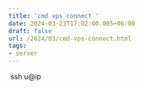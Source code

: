 ```yaml
---
title: 'cmd vps connect '
date: 2024-03-23T17:02:00.005+06:00
draft: false
url: /2024/03/cmd-vps-connect.html
tags: 
- server
---
```


 ssh u@ip
